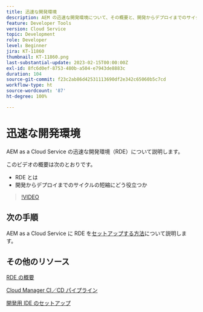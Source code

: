 ```yaml
---
title: 迅速な開発環境
description: AEM の迅速な開発環境について、その概要と、開発からデプロイまでのサイクルの短縮にどう役立つかを説明します。
feature: Developer Tools
version: Cloud Service
topic: Development
role: Developer
level: Beginner
jira: KT-11860
thumbnail: KT-11860.png
last-substantial-update: 2023-02-15T00:00:00Z
exl-id: 8fc6d0ef-8753-480b-a504-e7943de8883c
duration: 104
source-git-commit: f23c2ab86d42531113690df2e342c65060b5c7cd
workflow-type: ht
source-wordcount: '87'
ht-degree: 100%

---
```


# 迅速な開発環境

AEM as a Cloud Service の迅速な開発環境（RDE）について説明します。

このビデオの概要は次のとおりです。

- RDE とは
- 開発からデプロイまでのサイクルの短縮にどう役立つか

>[!VIDEO](https://video.tv.adobe.com/v/3414128?quality=12&learn=on)

## 次の手順

AEM as a Cloud Service に RDE を[セットアップする方法](./how-to-setup.md)について説明します。

## その他のリソース

[RDE の概要](https://experienceleague.adobe.com/docs/experience-manager-cloud-service/content/implementing/developing/rapid-development-environments.html?lang=ja#introduction)

[Cloud Manager CI／CD パイプライン](https://experienceleague.adobe.com/docs/experience-manager-cloud-service/content/implementing/using-cloud-manager/cicd-pipelines/introduction-ci-cd-pipelines.html?lang=ja)

[開発用 IDE のセットアップ](https://experienceleague.adobe.com/docs/experience-manager-learn/cloud-service/local-development-environment-set-up/development-tools.html?lang=ja)
